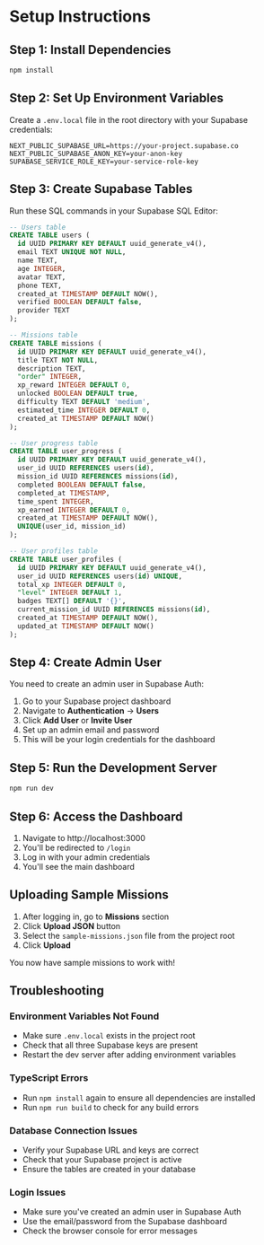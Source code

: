 # Setup Instructions

## Step 1: Install Dependencies

```bash
npm install
```

## Step 2: Set Up Environment Variables

Create a `.env.local` file in the root directory with your Supabase credentials:

```env
NEXT_PUBLIC_SUPABASE_URL=https://your-project.supabase.co
NEXT_PUBLIC_SUPABASE_ANON_KEY=your-anon-key
SUPABASE_SERVICE_ROLE_KEY=your-service-role-key
```

## Step 3: Create Supabase Tables

Run these SQL commands in your Supabase SQL Editor:

```sql
-- Users table
CREATE TABLE users (
  id UUID PRIMARY KEY DEFAULT uuid_generate_v4(),
  email TEXT UNIQUE NOT NULL,
  name TEXT,
  age INTEGER,
  avatar TEXT,
  phone TEXT,
  created_at TIMESTAMP DEFAULT NOW(),
  verified BOOLEAN DEFAULT false,
  provider TEXT
);

-- Missions table
CREATE TABLE missions (
  id UUID PRIMARY KEY DEFAULT uuid_generate_v4(),
  title TEXT NOT NULL,
  description TEXT,
  "order" INTEGER,
  xp_reward INTEGER DEFAULT 0,
  unlocked BOOLEAN DEFAULT true,
  difficulty TEXT DEFAULT 'medium',
  estimated_time INTEGER DEFAULT 0,
  created_at TIMESTAMP DEFAULT NOW()
);

-- User progress table
CREATE TABLE user_progress (
  id UUID PRIMARY KEY DEFAULT uuid_generate_v4(),
  user_id UUID REFERENCES users(id),
  mission_id UUID REFERENCES missions(id),
  completed BOOLEAN DEFAULT false,
  completed_at TIMESTAMP,
  time_spent INTEGER,
  xp_earned INTEGER DEFAULT 0,
  created_at TIMESTAMP DEFAULT NOW(),
  UNIQUE(user_id, mission_id)
);

-- User profiles table
CREATE TABLE user_profiles (
  id UUID PRIMARY KEY DEFAULT uuid_generate_v4(),
  user_id UUID REFERENCES users(id) UNIQUE,
  total_xp INTEGER DEFAULT 0,
  "level" INTEGER DEFAULT 1,
  badges TEXT[] DEFAULT '{}',
  current_mission_id UUID REFERENCES missions(id),
  created_at TIMESTAMP DEFAULT NOW(),
  updated_at TIMESTAMP DEFAULT NOW()
);
```

## Step 4: Create Admin User

You need to create an admin user in Supabase Auth:

1. Go to your Supabase project dashboard
2. Navigate to **Authentication** → **Users**
3. Click **Add User** or **Invite User**
4. Set up an admin email and password
5. This will be your login credentials for the dashboard

## Step 5: Run the Development Server

```bash
npm run dev
```

## Step 6: Access the Dashboard

1. Navigate to http://localhost:3000
2. You'll be redirected to `/login`
3. Log in with your admin credentials
4. You'll see the main dashboard

## Uploading Sample Missions

1. After logging in, go to **Missions** section
2. Click **Upload JSON** button
3. Select the `sample-missions.json` file from the project root
4. Click **Upload**

You now have sample missions to work with!

## Troubleshooting

### Environment Variables Not Found
- Make sure `.env.local` exists in the project root
- Check that all three Supabase keys are present
- Restart the dev server after adding environment variables

### TypeScript Errors
- Run `npm install` again to ensure all dependencies are installed
- Run `npm run build` to check for any build errors

### Database Connection Issues
- Verify your Supabase URL and keys are correct
- Check that your Supabase project is active
- Ensure the tables are created in your database

### Login Issues
- Make sure you've created an admin user in Supabase Auth
- Use the email/password from the Supabase dashboard
- Check the browser console for error messages

